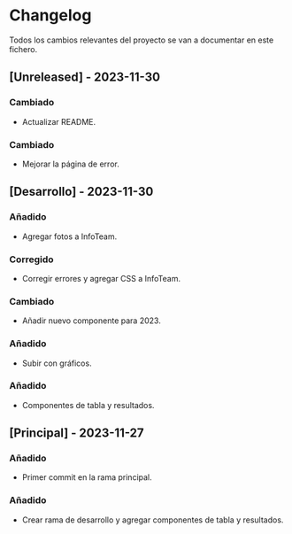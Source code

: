 # Changelog

Todos los cambios relevantes del proyecto se van a documentar en este fichero.



## [Unreleased] - 2023-11-30

### Cambiado

- Actualizar README.

### Cambiado

- Mejorar la página de error.



## [Desarrollo] -  2023-11-30

### Añadido

- Agregar fotos a InfoTeam.

### Corregido

- Corregir errores y agregar CSS a InfoTeam.

### Cambiado

- Añadir nuevo componente para 2023.

### Añadido

- Subir con gráficos.

### Añadido

- Componentes de tabla y resultados.


## [Principal] - 2023-11-27

### Añadido
- Primer commit en la rama principal.

### Añadido

- Crear rama de desarrollo y agregar componentes de tabla y resultados.
